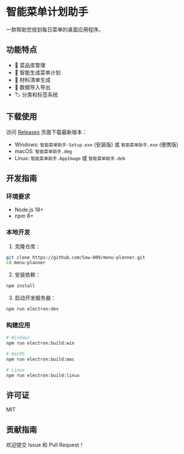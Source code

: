 # 智能菜单计划助手

一款帮助您规划每日菜单的桌面应用程序。

## 功能特点

- 🍳 菜品库管理
- 📅 智能生成菜单计划
- 📝 材料清单生成
- 💾 数据导入导出
- 🏷️ 分类和标签系统

## 下载使用

访问 [Releases](../../releases) 页面下载最新版本：

- Windows: `智能菜单助手-Setup.exe` (安装版) 或 `智能菜单助手.exe` (便携版)
- macOS: `智能菜单助手.dmg`
- Linux: `智能菜单助手.AppImage` 或 `智能菜单助手.deb`

## 开发指南

### 环境要求

- Node.js 18+
- npm 8+

### 本地开发

1. 克隆仓库：
```bash
git clone https://github.com/Saw-009/menu-planner.git
cd menu-planner
```

2. 安装依赖：
```bash
npm install
```

3. 启动开发服务器：
```bash
npm run electron:dev
```

### 构建应用

```bash
# Windows
npm run electron:build:win

# macOS
npm run electron:build:mac

# Linux
npm run electron:build:linux
```

## 许可证

MIT

## 贡献指南

欢迎提交 Issue 和 Pull Request！
